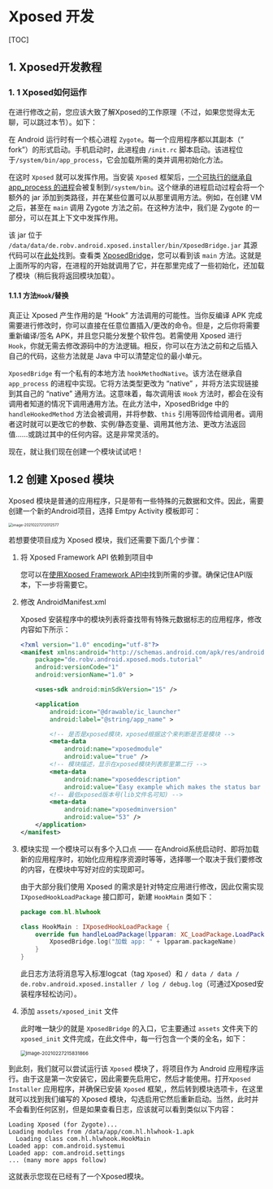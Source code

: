 # Xposed 开发



[TOC]



## 1. Xposed开发教程



###  1. 1 Xposed如何运作

在进行修改之前，您应该大致了解Xposed的工作原理（不过，如果您觉得太无聊，可以跳过本节）。如下：



在 Android 运行时有一个核心进程 `Zygote`。每一个应用程序都以其副本（“ fork”）的形式启动。手机启动时，此进程由 `/init.rc` 脚本启动。该进程位于`/system/bin/app_process`，它会加载所需的类并调用初始化方法。

在这时 `Xposed` 就可以发挥作用。当安装 `Xposed` 框架后，[一个可执行的继承自 app_process 的进程](https://github.com/rovo89/Xposed)会被复制到`/system/bin`。这个继承的进程启动过程会将一个额外的 jar 添加到类路径，并在某些位置可以从那里调用方法。例如，在创建 VM 之后，甚至在 `main` 调用 Zygote 方法之前。在这种方法中，我们是 Zygote 的一部分，可以在其上下文中发挥作用。

该 jar 位于 `/data/data/de.robv.android.xposed.installer/bin/XposedBridge.jar` 其源代码可以在[此处](https://github.com/rovo89/XposedBridge)找到。查看类  [XposedBridge](https://github.com/rovo89/XposedBridge/blob/master/src/de/robv/android/xposed/XposedBridge.java)，您可以看到该 `main` 方法。这就是上面所写的内容，在进程的开始就调用了它，并在那里完成了一些初始化，还加载了模块（稍后我将返回模块加载）。



#### 1.1.1 方法`Hook`/替换

真正让 Xposed 产生作用的是 “Hook” 方法调用的可能性。当你反编译 APK 完成需要进行修改时，你可以直接在任意位置插入/更改的命令。但是，之后你将需要重新编译/签名 APK，并且您只能分发整个软件包。若需使用 Xposed 进行 `Hook`，你就无需去修改源码中的方法逻辑。相反，你可以在方法之前和之后插入自己的代码，这些方法就是 Java 中可以清楚定位的最小单元。

`XposedBridge` 有一个私有的本地方法 `hookMethodNative`。该方法在继承自`app_process` 的进程中实现。它将方法类型更改为 “native” ，并将方法实现链接到其自己的 “native” 通用方法。这意味着，每次调用该 `Hook` 方法时，都会在没有调用者知道的情况下调用通用方法。在此方法中，XposedBridge 中的`handleHookedMethod` 方法会被调用，并将参数、`this` 引用等回传给调用者。调用者这时就可以更改它的参数、实例/静态变量、调用其他方法、更改方法返回值……或跳过其中的任何内容。这是非常灵活的。

现在，就让我们现在创建一个模块试试吧！



## 1.2 创建 Xposed 模块

Xposed 模块是普通的应用程序，只是带有一些特殊的元数据和文件。因此，需要创建一个新的Android项目，选择 Emtpy Activity 模板即可：

<img src="https://gitee.com/HeartBeats_huan/note-picture/raw/master/images/image-20210227212012577.png" alt="image-20210227212012577" style="zoom:50%;" />



若想要使项目成为 Xposed 模块，我们还需要下面几个步骤：

1. 将 Xposed Framework API 依赖到项目中

    您可以在[使用Xposed Framework API中](https://github.com/rovo89/XposedBridge/wiki/Using-the-Xposed-Framework-API)找到所需的步骤。确保记住API版本，下一步将需要它。

2. 修改 AndroidManifest.xml

    Xposed 安装程序中的模块列表将查找带有特殊元数据标志的应用程序，修改内容如下所示：

    ```xml
    <?xml version="1.0" encoding="utf-8"?>
    <manifest xmlns:android="http://schemas.android.com/apk/res/android"
        package="de.robv.android.xposed.mods.tutorial"
        android:versionCode="1"
        android:versionName="1.0" >
    
        <uses-sdk android:minSdkVersion="15" />
    
        <application
            android:icon="@drawable/ic_launcher"
            android:label="@string/app_name" >
    
    		<!-- 是否是xposed模块，xposed根据这个来判断是否是模块 -->
            <meta-data
                android:name="xposedmodule"
                android:value="true" />
            <!-- 模块描述，显示在xposed模块列表那里第二行 -->
            <meta-data
                android:name="xposeddescription"
                android:value="Easy example which makes the status bar clock red and adds a smiley" />
            <!-- 最低xposed版本号(lib文件名可知) -->
            <meta-data
                android:name="xposedminversion"
                android:value="53" />
        </application>
    </manifest>
    ```

3. 模块实现
    一个模块可以有多个入口点 —— 在Android系统启动时、即将加载新的应用程序时，初始化应用程序资源时等等，选择哪一个取决于我们要修改的内容，在模块中写好对应的实现即可。

    由于大部分我们使用  Xposed 的需求是针对特定应用进行修改，因此仅需实现 `IXposedHookLoadPackage` 接口即可，新建 `HookMain`  类如下：

    ```kotlin
    package com.hl.hlwhook
    
    class HookMain : IXposedHookLoadPackage {
        override fun handleLoadPackage(lpparam: XC_LoadPackage.LoadPackageParam?) {
    		XposedBridge.log("加载 app: " + lpparam.packageName)
        }
    }
    ```

    此日志方法将消息写入标准logcat（tag `Xposed`）和 `/ data / data / de.robv.android.xposed.installer / log / debug.log`（可通过Xposed安装程序轻松访问）。

4. 添加 `assets/xposed_init` 文件

    此时唯一缺少的就是 `XposedBridge` 的入口，它主要通过 `assets` 文件夹下的 `xposed_init` 文件完成，在此文件中，每一行包含一个类的全名，如下：

    <img src="https://gitee.com/HeartBeats_huan/note-picture/raw/master/images/image-20210227215831866.png" alt="image-20210227215831866" style="zoom: 67%;" />

    

到此刻，我们就可以尝试运行该 `Xposed` 模块了，将项目作为 Android 应用程序运行。由于这是第一次安装它，因此需要先启用它，然后才能使用。打开`Xposed Installer` 应用程序，并确保已安装 `Xposed` 框架,，然后转到模块选项卡，在这里就可以找到我们编写的 Xposed 模块，勾选启用它然后重新启动。当然，此时并不会看到任何区别，但是如果查看日志，应该就可以看到类似以下内容：

```shell
Loading Xposed (for Zygote)...
Loading modules from /data/app/com.hl.hlwhook-1.apk
  Loading class com.hl.hlwhook.HookMain
Loaded app: com.android.systemui
Loaded app: com.android.settings
... (many more apps follow)
```

这就表示您现在已经有了一个Xposed模块。